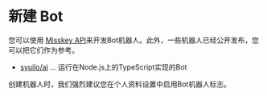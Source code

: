 # 新建 Bot
您可以使用 [Misskey API](./api)来开发Bot机器人。此外，一些机器人已经公开发布，您可以把它们作为参考。

- [syuilo/ai](https://github.com/syuilo/ai) ... 运行在Node.js上的TypeScript实现的Bot

创建机器人时，我们强烈建议您在个人资料设置中启用Bot机器人标志。
